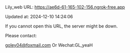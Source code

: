Lily_web URL: https://ae6d-61-165-102-156.ngrok-free.app

Updated at: 2024-12-10 14:24:06

If you cannot open this URL, the server might be down.

Please contact: 

goley04@foxmail.com Or Wechat:GL_yeaH